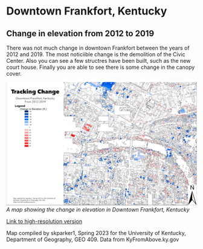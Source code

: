 # Downtown Frankfort, Kentucky
## Change in elevation from 2012 to 2019

There was not much change in downtown Frankfort between the years of 2012 and 2019. The most noticiible change is the demolition of the Civic Center. Also you can see a few structres have been built, such as the new court house. Finally you are able to see there is some change in the canopy cover.

![Tracking Change](map.jpg)     
*A map showing the change in elevation in Downtown Frankfort, Kentucky*

[Link to high-resolution version](hi-res.pdf)     

Map compiled by skparker1, Spring 2023 for the University of Kentucky, Department of Geography, GEO 409.
Data from KyFromAbove.ky.gov